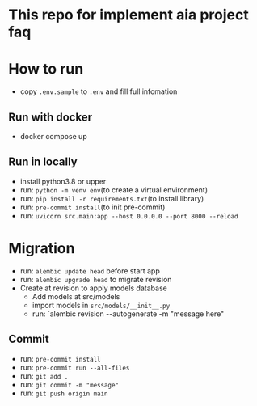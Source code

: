 # This repo for implement aia project faq

# How to run
- copy `.env.sample` to `.env` and fill full infomation

## Run with docker
- docker compose up

## Run in locally
- install python3.8 or upper
- run: `python -m venv env`(to create a virtual environment)
- run: `pip install -r requirements.txt`(to install library)
- run: `pre-commit install`(to init pre-commit)
- run: `uvicorn src.main:app --host 0.0.0.0 --port 8000 --reload`

# Migration
- run: `alembic update head` before start app
- run: `alembic upgrade head` to migrate revision
- Create at revision to apply models database
  + Add models at src/models
  + import models in `src/models/__init__.py`
  + run: `alembic revision --autogenerate -m "message here"

## Commit
- run: `pre-commit install`
- run: `pre-commit run --all-files`
- run: `git add .`
- run: `git commit -m "message"`
- run: `git push origin main`
